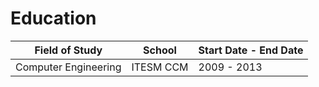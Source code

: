 # Education

| Field of Study   | School | Start Date - End Date |
| ----------- | ----------- | ----------- |
| Computer Engineering | ITESM CCM      | 2009 - 2013      |
